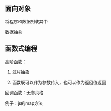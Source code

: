## 面向对象

将程序和数据封装其中

数据抽象



## 函数式编程

高阶函数：

1. 过程抽象

2. 函数既可以作为参数传入，也可以作为返回值返回

回调函数：无参风格

例子：js的map方法